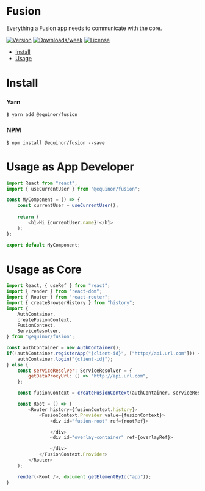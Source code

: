Fusion
===================

Everything a Fusion app needs to communicate with the core.

[![Version](https://img.shields.io/npm/v/@equinor/fusion.svg)](https://npmjs.org/package/@equinor/fusion)
[![Downloads/week](https://img.shields.io/npm/dw/@equinor/fusion.svg)](https://npmjs.org/package/@equinor/fusion)
[![License](https://img.shields.io/npm/l/@equinor/fusion.svg)](https://github.com/equinor/fusion/blob/master/package.json)

* [Install](#install)
* [Usage](#usage)

# Install

### Yarn
```sh-session
$ yarn add @equinor/fusion
```

### NPM
```sh-session
$ npm install @equinor/fusion --save
```


# Usage as App Developer

```javascript
import React from "react";
import { useCurrentUser } from "@equinor/fusion";

const MyComponent = () => {
    const currentUser = useCurrentUser();
    
    return (
        <h1>Hi {currentUser.name}!</h1>
    );
};

export default MyComponent; 

```

# Usage as Core

```javascript
import React, { useRef } from "react";
import { render } from "react-dom";
import { Router } from "react-router";
import { createBrowserHistory } from "history";
import {
    AuthContainer,
    createFusionContext,
    FusionContext,
    ServiceResolver,
} from "@equinor/fusion";

const authContainer = new AuthContainer();
if(!authContainer.registerApp("{client-id}", ["http://api.url.com"])) {
    authContainer.login("{client-id}");
} else {
    const serviceResolver: ServiceResolver = {
        getDataProxyUrl: () => "http://api.url.com",
    };

    const fusionContext = createFusionContext(authContainer, serviceResolver);

    const Root = () => (
        <Router history={fusionContext.history}>
            <FusionContext.Provider value={fusionContext}>
                <div id="fusion-root" ref={rootRef}>

                </div>
                <div id="overlay-container" ref={overlayRef}>

                </div>
            </FusionContext.Provider>
        </Router>
    );

    render(<Root />, document.getElementById("app"));
}
```